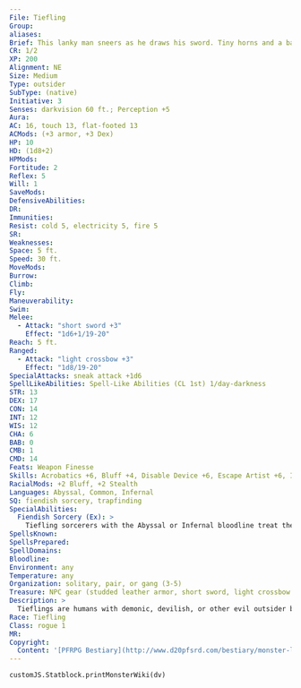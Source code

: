 ```yaml
---
File: Tiefling
Group: 
aliases: 
Brief: This lanky man sneers as he draws his sword. Tiny horns and a barbed tail reveal that he is something more than human.
CR: 1/2
XP: 200
Alignment: NE
Size: Medium
Type: outsider
SubType: (native)
Initiative: 3
Senses: darkvision 60 ft.; Perception +5
Aura: 
AC: 16, touch 13, flat-footed 13
ACMods: (+3 armor, +3 Dex)
HP: 10
HD: (1d8+2)
HPMods: 
Fortitude: 2
Reflex: 5
Will: 1
SaveMods: 
DefensiveAbilities: 
DR: 
Immunities: 
Resist: cold 5, electricity 5, fire 5
SR: 
Weaknesses: 
Space: 5 ft.
Speed: 30 ft.
MoveMods: 
Burrow: 
Climb: 
Fly: 
Maneuverability: 
Swim: 
Melee: 
  - Attack: "short sword +3"
    Effect: "1d6+1/19-20"
Reach: 5 ft.
Ranged: 
  - Attack: "light crossbow +3"
    Effect: "1d8/19-20"
SpecialAttacks: sneak attack +1d6
SpellLikeAbilities: Spell-Like Abilities (CL 1st) 1/day-darkness
STR: 13
DEX: 17
CON: 14
INT: 12
WIS: 12
CHA: 6
BAB: 0
CMB: 1
CMD: 14
Feats: Weapon Finesse
Skills: Acrobatics +6, Bluff +4, Disable Device +6, Escape Artist +6, Intimidate +2, Perception +5, Sense Motive +5, Sleight of Hand +6, Stealth +8
RacialMods: +2 Bluff, +2 Stealth
Languages: Abyssal, Common, Infernal
SQ: fiendish sorcery, trapfinding
SpecialAbilities:
  Fiendish Sorcery (Ex): >
    Tiefling sorcerers with the Abyssal or Infernal bloodline treat their Charisma score as 2 points higher for all sorcerer class abilities.
SpellsKnown: 
SpellsPrepared: 
SpellDomains: 
Bloodline: 
Environment: any
Temperature: any
Organization: solitary, pair, or gang (3-5)
Treasure: NPC gear (studded leather armor, short sword, light crossbow with 20 bolts)
Description: >
  Tieflings are humans with demonic, devilish, or other evil outsider blood in their ancestry. Often persecuted for their strange appearance and unnatural mannerisms, most Tieflings disguise their nature or are forced to live on the fringes or underbelly of civilized society. Though they are not born evil, it is an easy path for them to find, especially as most suffer at the hands of "normal" folks while growing up. Tieflings look mostly human except for some physical traits that reveal their strange heritage. Tiefling Characters Tieflings are defined by their class levels-they do not possess racial HD. They have the following racial traits. +2 Dexterity, +2 Intelligence, -2 Charisma: Tieflings are quick in body and mind, but are inherently strange. Darkvision: Tieflings see in the dark up to 60 feet. Skilled: Tieflings have a +2 racial bonus on Bluff and Stealth checks. Spell-Like Ability: Tieflings can use darkness once per day as a spell-like ability. The caster level for this ability equals the tief ling's class level. Fiendish Resistance: Tieflings have cold resistance 5, electricity resistance 5, and fire resistance 5. Fiendish Sorcery: See above. Languages: Tieflings begin play speaking Common and either Abyssal or Infernal. Tieflings with high Intelligence scores can choose any of the following: Abyssal, Draconic, Dwarven, Elven, Gnome, Goblin, Half ling, Infernal, and Orc.
Race: Tiefling
Class: rogue 1
MR: 
Copyright:
  Content: '[PFRPG Bestiary](http://www.d20pfsrd.com/bestiary/monster-listings/outsiders/tiefling)'
---
```

```dataviewjs
customJS.Statblock.printMonsterWiki(dv)
```
